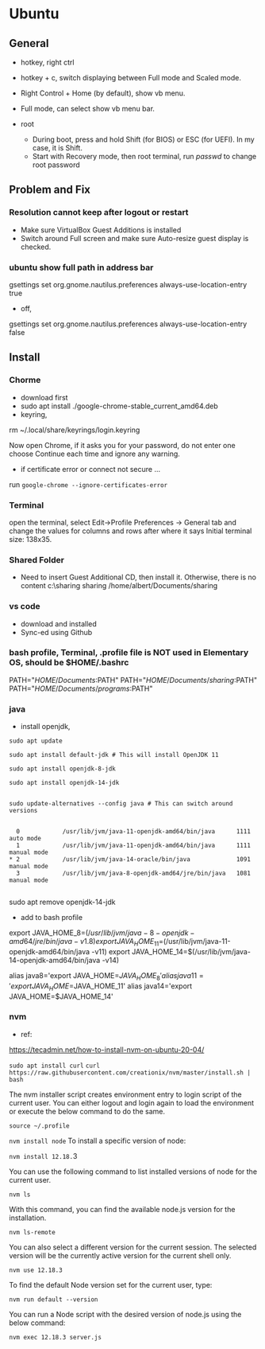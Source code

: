 
# Ubuntu

## General

- hotkey, right ctrl
- hotkey + c, switch displaying between Full mode and Scaled mode.
- Right Control + Home (by default), show vb menu.
- Full mode, can select show vb menu bar.

- root
    - During boot, press and hold Shift (for BIOS) or ESC (for UEFI). In my case, it is Shift.
    - Start with Recovery mode, then root terminal, run *passwd* to change root password


## Problem and Fix

### Resolution cannot keep after logout or restart

- Make sure VirtualBox Guest Additions is installed
- Switch around Full screen and make sure Auto-resize guest display is checked.

### ubuntu show full path in address bar

gsettings set org.gnome.nautilus.preferences always-use-location-entry true

- off,

gsettings set org.gnome.nautilus.preferences always-use-location-entry false

## Install

### Chorme

- download first
- sudo apt install ./google-chrome-stable_current_amd64.deb
- keyring,

rm ~/.local/share/keyrings/login.keyring

Now open Chrome, if it asks you for your password, do not enter one choose Continue each time and ignore any warning.

- if certificate error or connect not secure ...

run `google-chrome --ignore-certificates-error`

### Terminal

open the terminal, select Edit->Profile Preferences -> General tab and change the values for columns and rows after where it says Initial terminal size: 138x35.

### Shared Folder

- Need to insert Guest Additional CD, then install it. Otherwise, there is no content
c:\sharing
sharing
/home/albert/Documents/sharing

### vs code

- download and installed
- Sync-ed using Github

### bash profile, Terminal, .profile file is NOT used in Elementary OS, should be $HOME/.bashrc

PATH="$HOME/Documents:$PATH"
PATH="$HOME/Documents/sharing:$PATH"
PATH="$HOME/Documents/programs:$PATH"

### java

- install openjdk, 

```
sudo apt update

sudo apt install default-jdk # This will install OpenJDK 11

sudo apt install openjdk-8-jdk

sudo apt install openjdk-14-jdk


sudo update-alternatives --config java # This can switch around versions


  0            /usr/lib/jvm/java-11-openjdk-amd64/bin/java      1111      auto mode
  1            /usr/lib/jvm/java-11-openjdk-amd64/bin/java      1111      manual mode
* 2            /usr/lib/jvm/java-14-oracle/bin/java             1091      manual mode
  3            /usr/lib/jvm/java-8-openjdk-amd64/jre/bin/java   1081      manual mode


```

sudo apt remove openjdk-14-jdk

- add to bash profile

export JAVA_HOME_8=$(/usr/lib/jvm/java-8-openjdk-amd64/jre/bin/java -v1.8)
export JAVA_HOME_11=$(/usr/lib/jvm/java-11-openjdk-amd64/bin/java -v11)
export JAVA_HOME_14=$(/usr/lib/jvm/java-14-openjdk-amd64/bin/java -v14)

alias java8='export JAVA_HOME=$JAVA_HOME_8'
alias java11='export JAVA_HOME=$JAVA_HOME_11'
alias java14='export JAVA_HOME=$JAVA_HOME_14'

### nvm

- ref:

https://tecadmin.net/how-to-install-nvm-on-ubuntu-20-04/

`sudo apt install curl` 
`curl https://raw.githubusercontent.com/creationix/nvm/master/install.sh | bash `

The nvm installer script creates environment entry to login script of the current user. You can either logout and login again to load the environment or execute the below command to do the same.

`source ~/.profile`

`nvm install node`
To install a specific version of node:

`nvm install 12.18.`3

You can use the following command to list installed versions of node for the current user.

`nvm ls`

With this command, you can find the available node.js version for the installation.

`nvm ls-remote`

You can also select a different version for the current session. The selected version will be the currently active version for the current shell only.

`nvm use 12.18.3`

To find the default Node version set for the current user, type:

`nvm run default --version`

You can run a Node script with the desired version of node.js using the below command:

`nvm exec 12.18.3 server.js`










